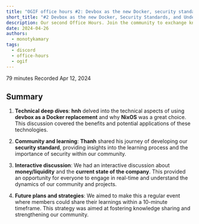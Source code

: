 ```yaml
---
title: "OGIF office hours #2: Devbox as the new Docker, security standards, and understanding liquidity"
short_title: "#2 Devbox as the new Docker, Security Standards, and Understanding Liquidity"
description: Our second Office Hours. Join the community to exchange knowledge and insights on diverse topics, including Docker alternatives with Nix, security practices and origin stories of our standards, financial discussions on liquidity, company updates, and icy draws.
date: 2024-04-26
authors:
  - monotykamary
tags:
  - discord
  - office-hours
  - ogif
---
```


79 minutes
Recorded Apr 12, 2024

## Summary

1. **Technical deep dives**: **hnh** delved into the technical aspects of using **devbox as a Docker replacement** and why **NixOS** was a great choice. This discussion covered the benefits and potential applications of these technologies.

2. **Community and learning**: **Thanh** shared his journey of developing our **security standard**, providing insights into the learning process and the importance of security within our community.

3. **Interactive discussion**: We had an interactive discussion about **money/liquidity** and the **current state of the company**. This provided an opportunity for everyone to engage in real-time and understand the dynamics of our community and projects.

4. **Future plans and strategies**: We aimed to make this a regular event where members could share their learnings within a 10-minute timeframe. This strategy was aimed at fostering knowledge sharing and strengthening our community.

